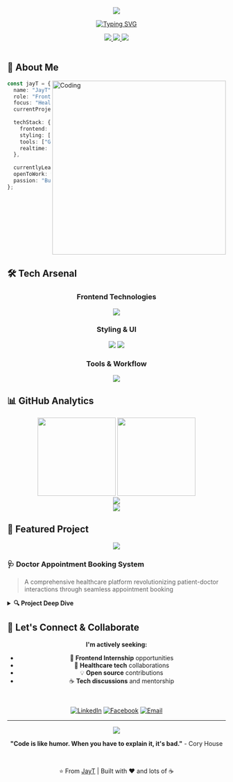 <div align="center">
  <img src="https://capsule-render.vercel.app/api?type=waving&color=0:667eea,100:764ba2&height=200&section=header&text=Hi%20👋%20I'm%20JayT&fontSize=60&fontColor=fff&animation=fadeIn&fontAlignY=38&desc=Frontend%20Intern%20%7C%20Healthcare%20Web%20Apps%20Enthusiast&descAlignY=51&descAlign=62"/>
</div>

<div align="center">
  
  [![Typing SVG](https://readme-typing-svg.herokuapp.com?font=Fira+Code&weight=500&size=24&pause=1000&color=667EEA&center=true&vCenter=true&width=600&lines=Frontend+Developer+%F0%9F%9A%80;Healthcare+Tech+Enthusiast+%F0%9F%A9%BA;React+%26+Next.js+Specialist+%E2%9A%A1;Always+Learning+New+Technologies+%F0%9F%93%9A)](https://git.io/typing-svg)
  
</div>

<div align="center">
  <a href="https://www.linkedin.com/in/thịnh-đức-43b203371" target="_blank">
    <img src="https://img.shields.io/badge/LinkedIn-0A66C2?style=for-the-badge&logo=linkedin&logoColor=white&labelColor=0A66C2" />
  </a>
  <a href="https://www.facebook.com/cdt2004" target="_blank">
    <img src="https://img.shields.io/badge/Facebook-1877F2?style=for-the-badge&logo=facebook&logoColor=white&labelColor=1877F2" />
  </a>
  <img src="https://komarev.com/ghpvc/?username=JayT02z&style=for-the-badge&color=667eea" />
</div>

<br>

## 🚀 About Me

<img align="right" alt="Coding" width="400" src="https://cdn.dribbble.com/users/1162077/screenshots/3848914/programmer.gif">

```typescript
const jayT = {
  name: "JayT",
  role: "Frontend Intern",
  focus: "Healthcare Web Applications",
  currentProject: "Doctor Appointment Booking System",
  
  techStack: {
    frontend: ["React", "Next.js", "TypeScript"],
    styling: ["TailwindCSS", "Shadcn UI"],
    tools: ["Git", "GitHub", "REST APIs"],
    realtime: ["WebSocket", "STOMP"]
  },
  
  currentlyLearning: ["Advanced React Patterns", "Performance Optimization"],
  openToWork: true,
  passion: "Building intuitive healthcare solutions 🩺"
};
```

<br clear="right"/>

## 🛠️ Tech Arsenal

<div align="center">

### Frontend Technologies
<p>
  <img src="https://skillicons.dev/icons?i=react,nextjs,typescript,javascript,html,css" />
</p>

### Styling & UI
<p>
  <img src="https://skillicons.dev/icons?i=tailwind,sass,figma" />
  <img src="https://img.shields.io/badge/Shadcn%20UI-000000?style=for-the-badge&logo=shadcnui&logoColor=white" />
</p>

### Tools & Workflow
<p>
  <img src="https://skillicons.dev/icons?i=git,github,vscode,npm,yarn" />
</p>

</div>

## 📊 GitHub Analytics

<div align="center">
  <img height="180em" src="https://github-readme-stats.vercel.app/api?username=JayT02z&show_icons=true&theme=tokyonight&include_all_commits=true&count_private=true&hide_border=true&bg_color=0d1117&title_color=667eea&icon_color=667eea&text_color=c9d1d9"/>
  <img height="180em" src="https://github-readme-stats.vercel.app/api/top-langs/?username=JayT02z&layout=compact&langs_count=8&theme=tokyonight&hide_border=true&bg_color=0d1117&title_color=667eea&text_color=c9d1d9"/>
</div>

<div align="center">
  <img src="https://github-readme-streak-stats.herokuapp.com/?user=JayT02z&theme=tokyonight&hide_border=true&background=0d1117&stroke=667eea&ring=667eea&fire=667eea&currStreakLabel=667eea" />
</div>

<div align="center">
  <img src="https://github-readme-activity-graph.vercel.app/graph?username=JayT02z&theme=tokyo-night&hide_border=true&bg_color=0d1117&color=667eea&line=667eea&point=c9d1d9" />
</div>

## 🎯 Featured Project

<div align="center">
  <a href="https://github.com/JayT02z/Doctor-Appointment-Booking-System">
    <img src="https://github-readme-stats.vercel.app/api/pin/?username=JayT02z&repo=Doctor-Appointment-Booking-System&theme=tokyonight&hide_border=true&bg_color=0d1117&title_color=667eea&icon_color=667eea&text_color=c9d1d9" />
  </a>
</div>

### 🩺 Doctor Appointment Booking System
> A comprehensive healthcare platform revolutionizing patient-doctor interactions through seamless appointment booking

<details>
<summary><b>🔍 Project Deep Dive</b></summary>

**🎨 Frontend Architecture:**
- **React** ecosystem with modern hooks and context
- **TailwindCSS** for responsive, mobile-first design
- **Shadcn UI** components for consistent UX
- **Real-time messaging** via STOMP WebSocket

**🚀 Key Features:**
- 📅 Intuitive appointment scheduling system
- 💬 Real-time patient-doctor communication
- 📱 Fully responsive across all devices
- 🔒 Secure user authentication
- 📊 Interactive dashboard analytics

**🎯 My Contributions:**
- Frontend architecture design and implementation
- UX/UI optimization for healthcare workflows
- WebSocket integration for real-time features
- Cross-browser compatibility and performance tuning

</details>

## 🤝 Let's Connect & Collaborate

<div align="center">
  
  **I'm actively seeking:**
  - 🚀 **Frontend Internship** opportunities
  - 🏥 **Healthcare tech** collaborations  
  - 💡 **Open source** contributions
  - ☕ **Tech discussions** and mentorship

  <br>
  
  [![LinkedIn](https://img.shields.io/badge/💼_LinkedIn-Connect-0A66C2?style=for-the-badge&logo=linkedin&logoColor=white)](https://www.linkedin.com/in/thịnh-đức-43b203371)
  [![Facebook](https://img.shields.io/badge/📱_Facebook-Follow-1877F2?style=for-the-badge&logo=facebook&logoColor=white)](https://www.facebook.com/cdt2004)
  [![Email](https://img.shields.io/badge/📧_Email-Contact-EA4335?style=for-the-badge&logo=gmail&logoColor=white)](mailto:chauthinh204@gmail.com)

</div>

---

<div align="center">
  <img src="https://capsule-render.vercel.app/api?type=waving&color=0:667eea,100:764ba2&height=120&section=footer&animation=fadeIn"/>
  
  **"Code is like humor. When you have to explain it, it's bad."** - Cory House
  
  <br>
  
  ⭐️ From [JayT](https://github.com/JayT02z) | Built with ❤️ and lots of ☕
</div>
